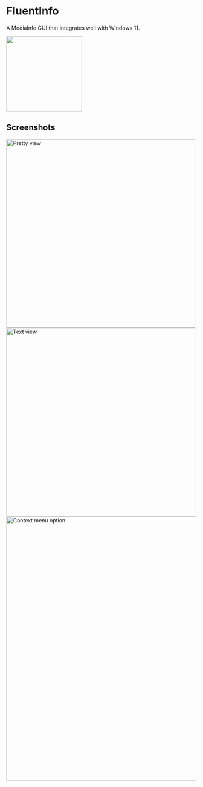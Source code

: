 # FluentInfo

A MediaInfo GUI that integrates well with Windows 11.

<a href="https://apps.microsoft.com/store/detail/9N949BZL5KM2?launch=true&mode=full"><img width=200 src="https://get.microsoft.com/images/en-us%20dark.svg"/></a>


## Screenshots

<img src="https://github.com/ubuntuegor/FluentInfo/assets/6959139/fea6b992-b23f-4b19-b6c3-23260ea06e46" width="500" alt="Pretty view">
<br>
<img src="https://github.com/ubuntuegor/FluentInfo/assets/6959139/379210fb-250f-4ee0-95a4-499216529f98" width="500" alt="Text view">
<br>
<img src="https://github.com/ubuntuegor/FluentInfo/assets/6959139/4b108157-2b41-4a93-88db-57332fa66ffc" width="700" alt="Context menu option">
